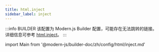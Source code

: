 ```yaml
---
title: html.inject
sidebar_label: inject
---
```


:::info BUILDER
该配置为 Modern.js Builder 配置，可能存在无法跳转的链接。详细信息可参考 [html.inject](https://modernjs.dev/builder/zh/api/config-html.html#html-inject)。
:::

import Main from '@modern-js/builder-doc/zh/config/html/inject.md'

<Main />
